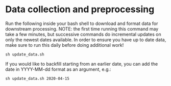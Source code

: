 # Data collection and preprocessing

Run the following inside your bash shell to download and format data for downstream processing.
NOTE: the first time running this command may take a few minutes, but successive
commands do incremental updates on only the newest dates available. In order to
ensure you have up to date data, make sure to run this daily before doing additional work!

```
sh update_data.sh
```

If you would like to backfill starting from an earlier date, you can add the date in
YYYY-MM-dd format as an argument, e.g.:

```
sh update_data.sh 2020-04-15
```
